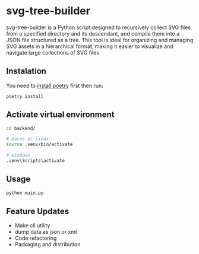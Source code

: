 # svg-tree-builder
svg-tree-builder is a Python script designed to recursively collect SVG files from a specified directory and its descendant, and compile them into a JSON file structured as a tree. This tool is ideal for organizing and managing SVG assets in a hierarchical format, making it easier to visualize and navigate large collections of SVG files


## Instalation

You need to [install poetry](https://python-poetry.org/docs/#installation) first then run: 

```
poetry install
```

## Activate virtual environment

```bash
cd backend/

# macos or linux
source .venv/bin/activate

# windows
.venv\Scripts\activate
```

## Usage

```python
python main.py
```

## Feature Updates
- Make cli utility
- dump data as json or xml
- Code refactoring
- Packaging and distribution